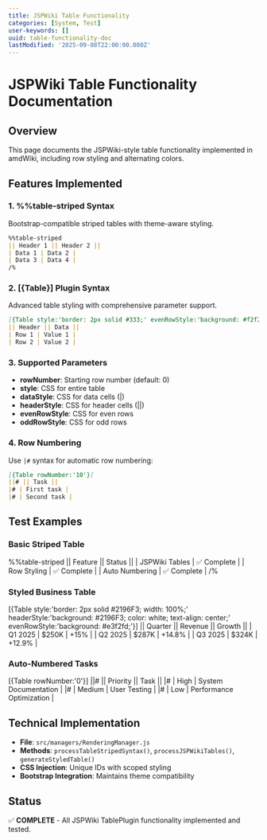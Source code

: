 ```yaml
---
title: JSPWiki Table Functionality
categories: [System, Test]
user-keywords: []
uuid: table-functionality-doc
lastModified: '2025-09-08T22:00:00.000Z'
---
```


# JSPWiki Table Functionality Documentation

## Overview

This page documents the JSPWiki-style table functionality implemented in amdWiki, including row styling and alternating colors.

## Features Implemented

### 1. %%table-striped Syntax
Bootstrap-compatible striped tables with theme-aware styling.

```markdown
%%table-striped
|| Header 1 || Header 2 ||
| Data 1 | Data 2 |
| Data 3 | Data 4 |
/%
```

### 2. [{Table}] Plugin Syntax
Advanced table styling with comprehensive parameter support.

```markdown
[{Table style:'border: 2px solid #333;' evenRowStyle:'background: #f2f2f2;'}]
|| Header || Data ||
| Row 1 | Value 1 |
| Row 2 | Value 2 |
```

### 3. Supported Parameters

- **rowNumber**: Starting row number (default: 0)
- **style**: CSS for entire table
- **dataStyle**: CSS for data cells (|)
- **headerStyle**: CSS for header cells (||)
- **evenRowStyle**: CSS for even rows
- **oddRowStyle**: CSS for odd rows

### 4. Row Numbering

Use `|#` syntax for automatic row numbering:

```markdown
[{Table rowNumber:'10'}]
||# || Task ||
|# | First task |
|# | Second task |
```

## Test Examples

### Basic Striped Table
%%table-striped
|| Feature || Status ||
| JSPWiki Tables | ✅ Complete |
| Row Styling | ✅ Complete |
| Auto Numbering | ✅ Complete |
/%

### Styled Business Table
[{Table style:'border: 2px solid #2196F3; width: 100%;' headerStyle:'background: #2196F3; color: white; text-align: center;' evenRowStyle:'background: #e3f2fd;'}]
|| Quarter || Revenue || Growth ||
| Q1 2025 | $250K | +15% |
| Q2 2025 | $287K | +14.8% |
| Q3 2025 | $324K | +12.9% |

### Auto-Numbered Tasks
[{Table rowNumber:'0'}]
||# || Priority || Task ||
|# | High | System Documentation |
|# | Medium | User Testing |
|# | Low | Performance Optimization |

## Technical Implementation

- **File**: `src/managers/RenderingManager.js`
- **Methods**: `processTableStripedSyntax()`, `processJSPWikiTables()`, `generateStyledTable()`
- **CSS Injection**: Unique IDs with scoped styling
- **Bootstrap Integration**: Maintains theme compatibility

## Status

✅ **COMPLETE** - All JSPWiki TablePlugin functionality implemented and tested.
